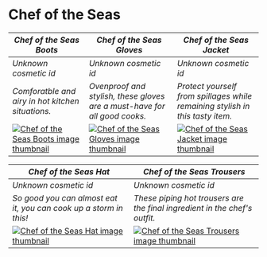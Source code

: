 # Chef of the Seas

| *Chef of the Seas Boots* | *Chef of the Seas Gloves* | *Chef of the Seas Jacket* |
| ------------------------ | ------------------------- | ------------------------- |
| *Unknown cosmetic id* | *Unknown cosmetic id* | *Unknown cosmetic id* |
| *Comforatble and airy in hot kitchen situations.* | *Ovenproof and stylish, these gloves are a must-have for all good cooks.* | *Protect yourself from spillages while remaining stylish in this tasty item.* |
| [![*Chef of the Seas Boots* image thumbnail](https://cdn.merciasquill.com/images/67035fed8ad30bf0035179c4)](https://seaofthieves.wiki.gg/wiki/Chef_of_the_Seas_Boots) | [![*Chef of the Seas Gloves* image thumbnail](https://cdn.merciasquill.com/images/67035fed8ad30bf0035179c4)](https://seaofthieves.wiki.gg/wiki/Chef_of_the_Seas_Gloves) | [![*Chef of the Seas Jacket* image thumbnail](https://cdn.merciasquill.com/images/67035fed8ad30bf0035179c4)](https://seaofthieves.wiki.gg/wiki/Chef_of_the_Seas_Jacket) |

| *Chef of the Seas Hat* | *Chef of the Seas Trousers* |
| ---------------------- | --------------------------- |
| *Unknown cosmetic id* | *Unknown cosmetic id* |
| *So good you can almost eat it, you can cook up a storm in this!* | *These piping hot trousers are the final ingredient in the chef's outfit.* |
| [![*Chef of the Seas Hat* image thumbnail](https://cdn.merciasquill.com/images/67035fed8ad30bf0035179c4)](https://seaofthieves.wiki.gg/wiki/Chef_of_the_Seas_Hat) | [![*Chef of the Seas Trousers* image thumbnail](https://cdn.merciasquill.com/images/67035fed8ad30bf0035179c4)](https://seaofthieves.wiki.gg/wiki/Chef_of_the_Seas_Trousers) |
